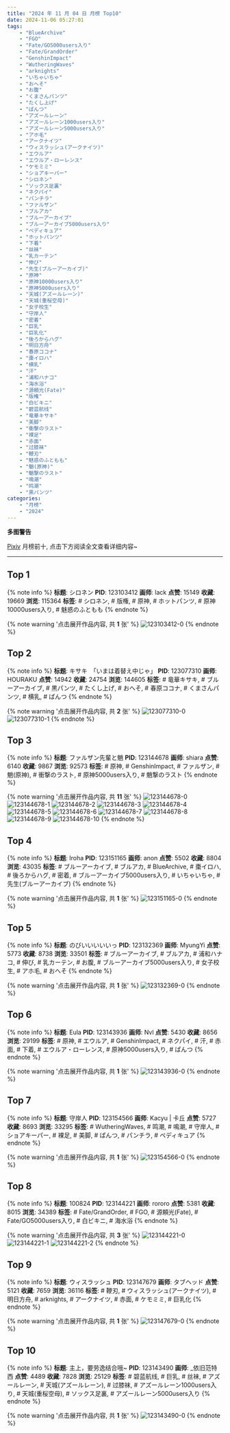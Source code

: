```yaml
---
title: "2024 年 11 月 04 日 月榜 Top10"
date: 2024-11-06 05:27:01
tags:
    - "BlueArchive"
    - "FGO"
    - "Fate/GO5000users入り"
    - "Fate/GrandOrder"
    - "GenshinImpact"
    - "WutheringWaves"
    - "arknights"
    - "いちゃいちゃ"
    - "おへそ"
    - "お腹"
    - "くまさんパンツ"
    - "たくし上げ"
    - "ぱんつ"
    - "アズールレーン"
    - "アズールレーン1000users入り"
    - "アズールレーン5000users入り"
    - "アホ毛"
    - "アークナイツ"
    - "ウィスラッシュ(アークナイツ)"
    - "エウルア"
    - "エウルア・ローレンス"
    - "ケモミミ"
    - "ショアキーパー"
    - "シロネン"
    - "ソックス足裏"
    - "ネクパイ"
    - "パンチラ"
    - "ファルザン"
    - "ブルアカ"
    - "ブルーアーカイブ"
    - "ブルーアーカイブ5000users入り"
    - "ペディキュア"
    - "ホットパンツ"
    - "下着"
    - "丝袜"
    - "乳カーテン"
    - "伸び"
    - "先生(ブルーアーカイブ)"
    - "原神"
    - "原神10000users入り"
    - "原神5000users入り"
    - "天城(アズールレーン)"
    - "天城(重桜空母)"
    - "女子校生"
    - "守岸人"
    - "密着"
    - "巨乳"
    - "巨乳化"
    - "後ろからハグ"
    - "明日方舟"
    - "春原ココナ"
    - "棗イロハ"
    - "横乳"
    - "汗"
    - "浦和ハナコ"
    - "海水浴"
    - "源頼光(Fate)"
    - "版権"
    - "白ビキニ"
    - "碧蓝航线"
    - "竜華キサキ"
    - "美脚"
    - "衝撃のラスト"
    - "裸足"
    - "赤面"
    - "过膝袜"
    - "鞭刃"
    - "魅惑のふともも"
    - "魈(原神)"
    - "魈撃のラスト"
    - "鳴潮"
    - "鸣潮"
    - "黒パンツ"
categories:
    - "月榜"
    - "2024"
---
```


<i class="fa fa-triangle-exclamation"></i>**多图警告**<i class="fa fa-triangle-exclamation"></i>

[Pixiv](https://www.pixiv.net/) 月榜前十, 点击下方阅读全文查看详细内容~

<!-- more -->

---

## Top 1

{% note info %}
**标题**: シロネン
**PID**: 123103412 **画师**: lack
**点赞**: 15149 **收藏**: 19669 **浏览**: 115364
**标签**: # シロネン, # 版権, # 原神, # ホットパンツ, # 原神10000users入り, # 魅惑のふともも
{% endnote %}

{% note warning '点击展开作品内容, 共 **1** 张' %}
![123103412-0](https://i.pixiv.re/img-original/img/2024/10/07/00/00/17/123103412_p0.jpg)
{% endnote %}

## Top 2

{% note info %}
**标题**: キサキ　「いまは着替え中じゃ」
**PID**: 123077310 **画师**: HOURAKU
**点赞**: 14942 **收藏**: 24754 **浏览**: 144605
**标签**: # 竜華キサキ, # ブルーアーカイブ, # 黒パンツ, # たくし上げ, # おへそ, # 春原ココナ, # くまさんパンツ, # 横乳, # ぱんつ
{% endnote %}

{% note warning '点击展开作品内容, 共 **2** 张' %}
![123077310-0](https://i.pixiv.re/img-original/img/2024/10/06/08/00/04/123077310_p0.jpg)
![123077310-1](https://i.pixiv.re/img-original/img/2024/10/06/08/00/04/123077310_p1.jpg)
{% endnote %}

## Top 3

{% note info %}
**标题**: ファルザン先輩と魈
**PID**: 123144678 **画师**: shiara
**点赞**: 6140 **收藏**: 9867 **浏览**: 92573
**标签**: # 原神, # GenshinImpact, # ファルザン, # 魈(原神), # 衝撃のラスト, # 原神5000users入り, # 魈撃のラスト
{% endnote %}

{% note warning '点击展开作品内容, 共 **11** 张' %}
![123144678-0](https://i.pixiv.re/img-original/img/2024/10/08/13/39/04/123144678_p0.jpg)
![123144678-1](https://i.pixiv.re/img-original/img/2024/10/08/13/39/04/123144678_p1.jpg)
![123144678-2](https://i.pixiv.re/img-original/img/2024/10/08/13/39/04/123144678_p2.jpg)
![123144678-3](https://i.pixiv.re/img-original/img/2024/10/08/13/39/04/123144678_p3.jpg)
![123144678-4](https://i.pixiv.re/img-original/img/2024/10/08/13/39/04/123144678_p4.jpg)
![123144678-5](https://i.pixiv.re/img-original/img/2024/10/08/13/39/04/123144678_p5.jpg)
![123144678-6](https://i.pixiv.re/img-original/img/2024/10/08/13/39/04/123144678_p6.jpg)
![123144678-7](https://i.pixiv.re/img-original/img/2024/10/08/13/39/04/123144678_p7.jpg)
![123144678-8](https://i.pixiv.re/img-original/img/2024/10/08/13/39/04/123144678_p8.jpg)
![123144678-9](https://i.pixiv.re/img-original/img/2024/10/08/13/39/04/123144678_p9.jpg)
![123144678-10](https://i.pixiv.re/img-original/img/2024/10/08/13/39/04/123144678_p10.jpg)
{% endnote %}

## Top 4

{% note info %}
**标题**: Iroha
**PID**: 123151165 **画师**: anon
**点赞**: 5502 **收藏**: 8804 **浏览**: 43035
**标签**: # ブルーアーカイブ, # ブルアカ, # BlueArchive, # 棗イロハ, # 後ろからハグ, # 密着, # ブルーアーカイブ5000users入り, # いちゃいちゃ, # 先生(ブルーアーカイブ)
{% endnote %}

{% note warning '点击展开作品内容, 共 **1** 张' %}
![123151165-0](https://i.pixiv.re/img-original/img/2024/10/08/19/33/55/123151165_p0.jpg)
{% endnote %}

## Top 5

{% note info %}
**标题**: のびいいいいいっ
**PID**: 123132369 **画师**: MyungYi
**点赞**: 5773 **收藏**: 8738 **浏览**: 33501
**标签**: # ブルーアーカイブ, # ブルアカ, # 浦和ハナコ, # 伸び, # 乳カーテン, # お腹, # ブルーアーカイブ5000users入り, # 女子校生, # アホ毛, # おへそ
{% endnote %}

{% note warning '点击展开作品内容, 共 **1** 张' %}
![123132369-0](https://i.pixiv.re/img-original/img/2024/10/08/00/00/35/123132369_p0.jpg)
{% endnote %}

## Top 6

{% note info %}
**标题**: Eula
**PID**: 123143936 **画师**: Nvl
**点赞**: 5430 **收藏**: 8656 **浏览**: 29199
**标签**: # 原神, # エウルア, # GenshinImpact, # ネクパイ, # 汗, # 赤面, # 下着, # エウルア・ローレンス, # 原神5000users入り, # ぱんつ
{% endnote %}

{% note warning '点击展开作品内容, 共 **1** 张' %}
![123143936-0](https://i.pixiv.re/img-original/img/2024/10/08/12/47/41/123143936_p0.png)
{% endnote %}

## Top 7

{% note info %}
**标题**: 守岸人
**PID**: 123154566 **画师**: Kacyu | 卡丘
**点赞**: 5727 **收藏**: 8693 **浏览**: 33295
**标签**: # WutheringWaves, # 鸣潮, # 鳴潮, # 守岸人, # ショアキーパー, # 裸足, # 美脚, # ぱんつ, # パンチラ, # ペディキュア
{% endnote %}

{% note warning '点击展开作品内容, 共 **1** 张' %}
![123154566-0](https://i.pixiv.re/img-original/img/2024/10/08/21/35/57/123154566_p0.jpg)
{% endnote %}

## Top 8

{% note info %}
**标题**: 100824
**PID**: 123144221 **画师**: rororo
**点赞**: 5381 **收藏**: 8015 **浏览**: 34389
**标签**: # Fate/GrandOrder, # FGO, # 源頼光(Fate), # Fate/GO5000users入り, # 白ビキニ, # 海水浴
{% endnote %}

{% note warning '点击展开作品内容, 共 **3** 张' %}
![123144221-0](https://i.pixiv.re/img-original/img/2024/10/08/13/05/24/123144221_p0.jpg)
![123144221-1](https://i.pixiv.re/img-original/img/2024/10/08/13/05/24/123144221_p1.jpg)
![123144221-2](https://i.pixiv.re/img-original/img/2024/10/08/13/05/24/123144221_p2.jpg)
{% endnote %}

## Top 9

{% note info %}
**标题**: ウィスラッシュ
**PID**: 123147679 **画师**: タブヘッド
**点赞**: 5121 **收藏**: 7659 **浏览**: 36116
**标签**: # 鞭刃, # ウィスラッシュ(アークナイツ), # 明日方舟, # arknights, # アークナイツ, # 赤面, # ケモミミ, # 巨乳化
{% endnote %}

{% note warning '点击展开作品内容, 共 **1** 张' %}
![123147679-0](https://i.pixiv.re/img-original/img/2024/10/08/17/00/09/123147679_p0.jpg)
{% endnote %}

## Top 10

{% note info %}
**标题**: 主上，要劳逸结合哦~
**PID**: 123143490 **画师**: _依旧范特西
**点赞**: 4489 **收藏**: 7828 **浏览**: 25129
**标签**: # 碧蓝航线, # 巨乳, # 丝袜, # アズールレーン, # 天城(アズールレーン), # 过膝袜, # アズールレーン1000users入り, # 天城(重桜空母), # ソックス足裏, # アズールレーン5000users入り
{% endnote %}

{% note warning '点击展开作品内容, 共 **1** 张' %}
![123143490-0](https://i.pixiv.re/img-original/img/2024/10/08/12/17/17/123143490_p0.jpg)
{% endnote %}
